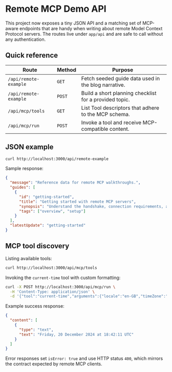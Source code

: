 # Remote MCP Demo API

This project now exposes a tiny JSON API and a matching set of MCP-aware endpoints that are handy when writing about remote Model Context Protocol servers. The routes live under `app/api` and are safe to call without any authentication.

## Quick reference

| Route | Method | Purpose |
| ----- | ------ | ------- |
| `/api/remote-example` | `GET` | Fetch seeded guide data used in the blog narrative. |
| `/api/remote-example` | `POST` | Build a short planning checklist for a provided topic. |
| `/api/mcp/tools` | `GET` | List Tool descriptors that adhere to the MCP schema. |
| `/api/mcp/run` | `POST` | Invoke a tool and receive MCP-compatible content. |

## JSON example

```bash
curl http://localhost:3000/api/remote-example
```

Sample response:

```json
{
  "message": "Reference data for remote MCP walkthroughs.",
  "guides": [
    {
      "id": "getting-started",
      "title": "Getting started with remote MCP servers",
      "synopsis": "Understand the handshake, connection requirements, and practical deployment options.",
      "tags": ["overview", "setup"]
    }
  ],
  "latestUpdate": "getting-started"
}
```

## MCP tool discovery

Listing available tools:

```bash
curl http://localhost:3000/api/mcp/tools
```

Invoking the `current-time` tool with custom formatting:

```bash
curl -X POST http://localhost:3000/api/mcp/run \
  -H 'Content-Type: application/json' \
  -d '{"tool":"current-time","arguments":{"locale":"en-GB","timeZone":"UTC"}}'
```

Example success response:

```json
{
  "content": [
    {
      "type": "text",
      "text": "Friday, 20 December 2024 at 18:42:11 UTC"
    }
  ]
}
```

Error responses set `isError: true` and use HTTP status `400`, which mirrors the contract expected by remote MCP clients.
